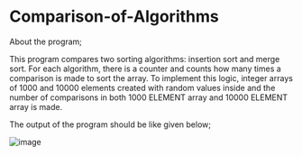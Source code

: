 # Comparison-of-Algorithms

About the program;

This program compares two sorting algorithms: insertion sort and merge sort. 
For each algorithm, there is a counter and counts how many times a comparison
is made to sort the array.  To implement this logic, integer arrays of 1000 
and 10000 elements created with random values inside and the number of comparisons
in both 1000 ELEMENT array and 10000 ELEMENT array is made.

The output of the program should be like given below;


![image](https://user-images.githubusercontent.com/75491382/155507299-946fbbf5-523d-4c68-90c8-9e6596af3155.png)
